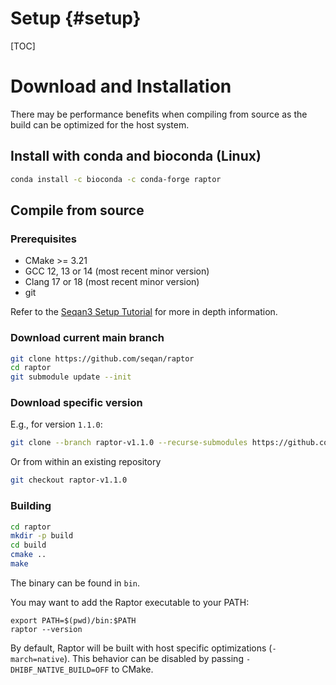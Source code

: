 # Setup {#setup}

<!--
SPDX-FileCopyrightText: 2006-2025 Knut Reinert & Freie Universität Berlin
SPDX-FileCopyrightText: 2016-2025 Knut Reinert & MPI für molekulare Genetik
SPDX-License-Identifier: CC-BY-4.0
-->

[TOC]

# Download and Installation
There may be performance benefits when compiling from source as the build can be optimized for the host system.

## Install with conda and bioconda (Linux)
```bash
conda install -c bioconda -c conda-forge raptor
```

## Compile from source

### Prerequisites
* CMake >= 3.21
* GCC 12, 13 or 14 (most recent minor version)
* Clang 17 or 18 (most recent minor version)
* git

Refer to the [Seqan3 Setup Tutorial](https://docs.seqan.de/seqan/3-master-user/setup.html) for more in depth
information.

### Download current main branch
```bash
git clone https://github.com/seqan/raptor
cd raptor
git submodule update --init
```

### Download specific version
E.g., for version `1.1.0`:
```bash
git clone --branch raptor-v1.1.0 --recurse-submodules https://github.com/seqan/raptor
```
Or from within an existing repository
```bash
git checkout raptor-v1.1.0
```

### Building
```bash
cd raptor
mkdir -p build
cd build
cmake ..
make
```

The binary can be found in `bin`.

You may want to add the Raptor executable to your PATH:
```
export PATH=$(pwd)/bin:$PATH
raptor --version
```

By default, Raptor will be built with host specific optimizations (`-march=native`). This behavior can be disabled by
passing `-DHIBF_NATIVE_BUILD=OFF` to CMake.
